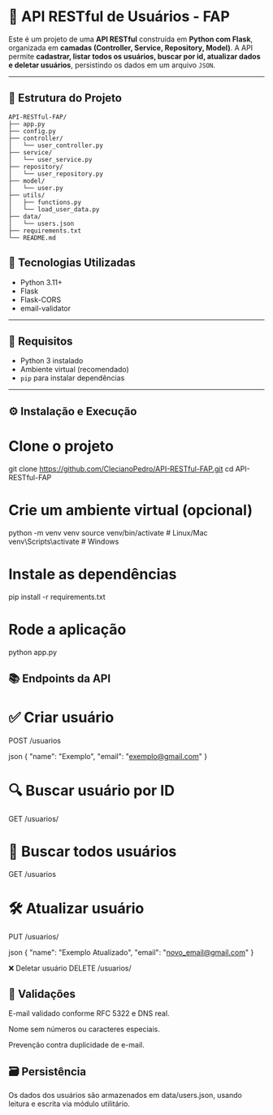 # 📡 API RESTful de Usuários - FAP

Este é um projeto de uma **API RESTful** construída em **Python com Flask**, organizada em **camadas (Controller, Service, Repository, Model)**. A API permite **cadastrar, listar todos os usuários, buscar por id, atualizar dados e deletar usuários**, persistindo os dados em um arquivo `JSON`.

---

## 🧱 Estrutura do Projeto

```
API-RESTful-FAP/
├── app.py
├── config.py
├── controller/
│   └── user_controller.py
├── service/
│   └── user_service.py
├── repository/
│   └── user_repository.py
├── model/
│   └── user.py
├── utils/
│   ├── functions.py
│   └── load_user_data.py
├── data/
│   └── users.json
├── requirements.txt
└── README.md
```

## 🚀 Tecnologias Utilizadas

- Python 3.11+
- Flask
- Flask-CORS
- email-validator

---

## 📌 Requisitos

- Python 3 instalado
- Ambiente virtual (recomendado)
- `pip` para instalar dependências

---

## ⚙️ Instalação e Execução

# Clone o projeto
git clone https://github.com/ClecianoPedro/API-RESTful-FAP.git
cd API-RESTful-FAP

# Crie um ambiente virtual (opcional)
python -m venv venv
source venv/bin/activate  # Linux/Mac
venv\Scripts\activate     # Windows

# Instale as dependências
pip install -r requirements.txt

# Rode a aplicação
python app.py

## 📚 Endpoints da API

# ✅ Criar usuário
POST /usuarios

json
{
  "name": "Exemplo",
  "email": "exemplo@gmail.com"
}

# 🔍 Buscar usuário por ID
GET /usuarios/<id>

# 📩 Buscar todos usuários
GET /usuarios

# 🛠️ Atualizar usuário
PUT /usuarios/<id>

json
{
  "name": "Exemplo Atualizado",
  "email": "novo_email@gmail.com"
}

❌ Deletar usuário
DELETE /usuarios/<id>

## 🧪 Validações
E-mail validado conforme RFC 5322 e DNS real.

Nome sem números ou caracteres especiais.

Prevenção contra duplicidade de e-mail.

## 🗃️ Persistência
Os dados dos usuários são armazenados em data/users.json, usando leitura e escrita via módulo utilitário.
